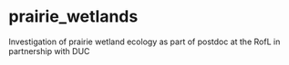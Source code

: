# prairie_wetlands
Investigation of prairie wetland ecology as part of postdoc at the RofL in partnership with DUC
